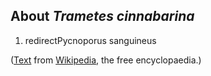 About *Trametes cinnabarina* 
----------------------------



1.  redirectPycnoporus sanguineus

([Text](http://en.wikipedia.org/wiki/Trametes_cinnabarina) from
[Wikipedia](http://en.wikipedia.org/), the free encyclopaedia.)

